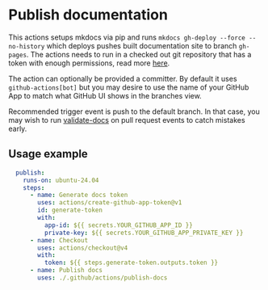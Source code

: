 # Publish documentation

This actions setups mkdocs via pip and runs `mkdocs gh-deploy --force --no-history` which deploys pushes built documentation site to branch `gh-pages`. The actions needs to run in a checked out git repository that has a token with enough permissions, read more [here](https://github.com/peter-evans/create-pull-request/blob/main/docs/concepts-guidelines.md#authenticating-with-github-app-generated-tokens).

The action can optionally be provided a committer. By default it uses `github-actions[bot]` but you may desire to use the name of your GitHub App to match what GitHub UI shows in the branches view.

Recommended trigger event is push to the default branch. In that case, you may wish to run [validate-docs](../validate-docs/) on pull request events to catch mistakes early.

## Usage example

```yml
  publish:
    runs-on: ubuntu-24.04
    steps:
      - name: Generate docs token
        uses: actions/create-github-app-token@v1
        id: generate-token
        with:
          app-id: ${{ secrets.YOUR_GITHUB_APP_ID }}
          private-key: ${{ secrets.YOUR_GITHUB_APP_PRIVATE_KEY }}
      - name: Checkout
        uses: actions/checkout@v4
        with:
          token: ${{ steps.generate-token.outputs.token }}
      - name: Publish docs
        uses: ./.github/actions/publish-docs
```
